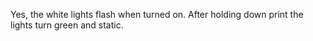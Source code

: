 Yes, the white lights flash when turned on. After holding down print the lights turn green and static.